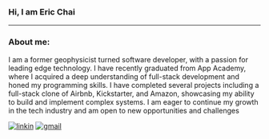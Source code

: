 ### Hi, I am Eric Chai
_______________________________________________________________________________________________________________________________________________________________________
### About me:

I am a former geophysicist turned software developer, with a passion for leading edge technology. I have recently graduated from App Academy, where I acquired a deep understanding of full-stack development and honed my programming skills. I have completed several projects including a full-stack clone of Airbnb, Kickstarter, and Amazon, showcasing my ability to build and implement complex systems. I am eager to continue my growth in the tech industry and am open to new opportunities and challenges

[![linkin](https://img.shields.io/badge/LinkedIn-0077B5?style=for-the-badge&logo=linkedin&logoColor=white)](https://www.linkedin.com/in/eric-chai-b5b9b337)
[![gmail](https://img.shields.io/badge/Gmail-D14836?style=for-the-badge&logo=gmail&logoColor=white)](no8cai@gmail.com)








<!--
**no8cai/no8cai** is a ✨ _special_ ✨ repository because its `README.md` (this file) appears on your GitHub profile.

Here are some ideas to get you started:

- 🔭 I’m currently working on ...
- 🌱 I’m currently learning ...
- 👯 I’m looking to collaborate on ...
- 🤔 I’m looking for help with ...
- 💬 Ask me about ...
- 📫 How to reach me: ...
- 😄 Pronouns: ...
- ⚡ Fun fact: ...
-->
